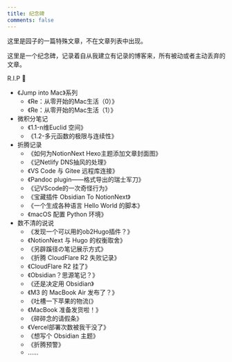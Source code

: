 ```yaml
---
title: 纪念碑
comments: false
---
```


这里是园子的一篇特殊文章，不在文章列表中出现。

这里是一个纪念碑，记录着自从我建立有记录的博客来，所有被动或者主动丢弃的文章。

R.I.P 🙏

- 《Jump into Mac》系列
    - 《Re：从零开始的Mac生活（0）》
    - 《Re：从零开始的Mac生活（1）》
- 微积分笔记
    - 《1.1-n维Euclid 空间》
    - 《1.2-多元函数的极限与连续性》
- 折腾记录
    - 《如何为NotionNext Hexo主题添加文章封面图》
    - 《记Netlify DNS抽风的处理》
    - 《VS Code 与 Gitee 远程库连接》
    - 《Pandoc plugin——格式导出的瑞士军刀》
    - 《记VScode的一次奇怪行为》
    - 《宝藏插件 Obsidian To NotionNext》
    - 《一个生成各种语言 Hello World 的脚本》
    - 《macOS 配置 Python 环境》
- 数不清的说说
    - 《发现一个可以用的ob2Hugo插件？》
    - 《NotionNext 与 Hugo 的权衡取舍》
    - 《另辟蹊径の笔记展示方式》
    - 《折腾 CloudFlare R2 失败记录》
    - 《CloudFlare R2 挂了》
    - 《Obsidian？思源笔记？》
    - 《还是决定用 Obsidian》
    - 《M3 的 MacBook Air 发布了？》
    - 《吐槽一下苹果的物流(》
    - 《MacBook 准备发货啦！》
    - 《碎碎念的请假条》
    - 《Vercel部署次数被我干没了》
    - 《想写个 Obsidian 主题》
    - 《折腾预警》
    - ……
